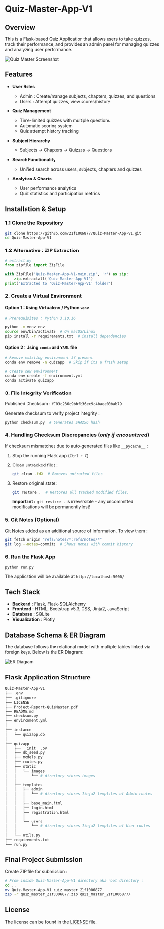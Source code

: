 # Quiz-Master-App-V1

## Overview

This is a Flask-based Quiz Application that allows users to take quizzes, track their performance, and provides an admin panel for managing quizzes and analyzing user performance.

![Quiz Master Screenshot](quizapp/static/images/admin_summary.png)

## Features

- **User Roles**
  - Admin : Create/manage subjects, chapters, quizzes, and questions
  - Users : Attempt quizzes, view scores/history

- **Quiz Management**
  - Time-limited quizzes with multiple questions
  - Automatic scoring system
  - Quiz attempt history tracking

- **Subject Hierarchy**
  - Subjects → Chapters → Quizzes → Questions

- **Search Functionality**
  - Unified search across users, subjects, chapters and quizzes
  
- **Analytics & Charts**
  - User performance analytics
  - Quiz statistics and participation metrics

## Installation & Setup

### 1.1 Clone the Repository

```bash
git clone https://github.com/21f1006877/Quiz-Master-App-V1.git
cd Quiz-Master-App-V1
```

### 1.2 Alternative : ZIP Extraction

```python
# extract.py
from zipfile import ZipFile

with ZipFile('Quiz-Master-App-V1-main.zip', 'r') as zip:
    zip.extractall('Quiz-Master-App-V1')
print("Extracted to 'Quiz-Master-App-V1' folder")
```

### 2. Create a Virtual Environment

#### Option 1 : Using Virtualenv / Python `venv`

```bash
# Prerequisites : Python 3.10.16

python -m venv env
source env/bin/activate  # On macOS/Linux
pip install -r requirements.txt  # install dependencies
```

#### Option 2 : Using `conda` and `YAML` file

```bash
# Remove existing environment if present
conda env remove -n quizapp  # Skip if its a fresh setup

# Create new environment
conda env create -f environment.yml
conda activate quizapp
```

### 3. File Integrity Verification

Published Checksum : `f703c236c9bbfb36ec9c4baee00bab79`

Generate checksum to verify project integrity :

```bash
python checksum.py  # Generates SHA256 hash
```

### 4. Handling Checksum Discrepancies (*only if encountered*)

If checksum mismatches due to auto-generated files like `__pycache__` :

1. Stop the running Flask app (`Ctrl + C`)

2. Clean untracked files :

    ```bash
    git clean -fdX  # Removes untracked files
    ```

3. Restore original state :

    ```bash
    git restore .  # Restores all tracked modified files.
    ```

    **Important :** `git restore .` is irreversible - any uncommitted modifications will be permanently lost!

### 5. Git Notes (Optional)

[Git Notes](https://git-scm.com/docs/git-notes) added as an additional source of information. To view them :

```bash
git fetch origin "refs/notes/*:refs/notes/*"
git log --notes=commits  # Shows notes with commit history
```

### 6. Run the Flask App

```sh
python run.py
```

The application will be available at `http://localhost:5000/`

## Tech Stack

- **Backend** : Flask, Flask-SQLAlchemy
- **Frontend** : HTML, Bootstrap v5.3, CSS, Jinja2, JavaScript
- **Database** : SQLite
- **Visualization** : Plotly

## Database Schema & ER Diagram

The database follows the relational model with multiple tables linked via foreign keys. Below is the ER Diagram:

![ER Diagram](quizapp/static/images/ER_Diagram.png)

## Flask Application Structure

```bash
Quiz-Master-App-V1
├── .env
├── .gitignore
├── LICENSE
├── Project-Report-QuizMaster.pdf
├── README.md
├── checksum.py
├── environment.yml
│
├── instance
│   └── quizapp.db
│
├── quizapp
│   ├── __init__.py
│   ├── db_seed.py
│   ├── models.py
│   ├── routes.py
│   ├── static
│   │   └── images
│   │       └── # directory stores images
│   │
│   ├── templates
│   │   ├── admin
│   │   │   └── # directory stores Jinja2 templates of Admin routes
│   │   │ 
│   │   ├── base_main.html
│   │   ├── login.html
│   │   ├── registration.html
│   │   │ 
│   │   └── users
│   │       └── # directory stores Jinja2 templates of User routes
│   │
│   └── utils.py
├── requirements.txt
└── run.py
```

## Final Project Submission

Create ZIP file for submission :

```bash
# From inside Quiz-Master-App-V1 directory aka root directory :
cd ..
mv Quiz-Master-App-V1 quiz_master_21f1006877
zip -r quiz_master_21f1006877.zip quiz_master_21f1006877/
```

## License

The license can be found in the [LICENSE](LICENSE) file.